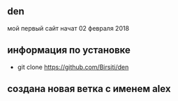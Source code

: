 ## den
мой первый сайт
начат 02 февраля 2018
## информация по установке
- git clone https://github.com/Birsiti/den
## создана новая ветка с именем alex

